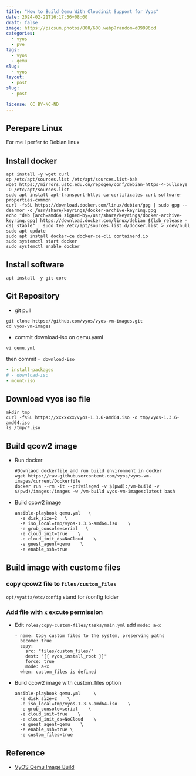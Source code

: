 ```yaml
---
title: "How to Build Qemu With Cloudinit Support for Vyos"
date: 2024-02-21T16:17:56+08:00
draft: false
image: https://picsum.photos/800/600.webp?random=d09996cd
categories:
  - vyos
  - pve
tags:
  - vyos
  - qemu
slug:
  - vyos
layout: 
  - post
slug: 
  - post

license: CC BY-NC-ND
---
```


## Perepare Linux
For me I perfer to Debian linux

## Install docker
```shell
apt install -y wget curl 
cp /etc/apt/sources.list /etc/apt/sources.list-bak
wget https://mirrors.ustc.edu.cn/repogen/conf/debian-https-4-bullseye -O /etc/apt/sources.list
sudo apt install apt-transport-https ca-certificates curl software-properties-common
curl -fsSL https://download.docker.com/linux/debian/gpg | sudo gpg --dearmor -o /usr/share/keyrings/docker-archive-keyring.gpg
echo "deb [arch=amd64 signed-by=/usr/share/keyrings/docker-archive-keyring.gpg] https://download.docker.com/linux/debian $(lsb_release -cs) stable" | sudo tee /etc/apt/sources.list.d/docker.list > /dev/null
sudo apt update
sudo apt install docker-ce docker-ce-cli containerd.io
sudo systemctl start docker
sudo systemctl enable docker
```

## Install software

```shell
apt install -y git-core
```


## Git Repository

  - git pull 
```shell
git clone https://github.com/vyos/vyos-vm-images.git
cd vyos-vm-images
```

  - commit download-iso on qemu.yaml
  ```shell
  vi qemu.yml
  ```
  then commit `- download-iso`
  ```yaml
- install-packages
# - download-iso
- mount-iso
```


## Download vyos iso file

```shell
mkdir tmp
curl -fsSL https://xxxxxxx/vyos-1.3.6-amd64.iso -o tmp/vyos-1.3.6-amd64.iso
ls /tmp/*.iso
```
## Build qcow2 image
  - Run docker
    ```shell
    #Downlaod dockerfile and run build environment in docker 
    wget https://raw.githubusercontent.com/vyos/vyos-vm-images/current/Dockerfile
    docker run --rm -it --privileged -v $(pwd):/vm-build -v $(pwd)/images:/images -w /vm-build vyos-vm-images:latest bash
    ```

  - Build qcow2 image
    ```shell
    ansible-playbook qemu.yml   \
      -e disk_size=2   \
      -e iso_local=tmp/vyos-1.3.6-amd64.iso    \
      -e grub_console=serial   \
      -e cloud_init=true    \
      -e cloud_init_ds=NoCloud    \
      -e guest_agent=qemu    \
      -e enable_ssh=true
      ```
## Build image with custome files
### copy qcow2 file to `files/custom_files`

`opt/vyatta/etc/config` stand for /config folder

### Add file with `x` excute permission
  - Edit `roles/copy-custom-files/tasks/main.yml` add `mode: a+x`
    ```shell
    - name: Copy custom files to the system, preserving paths
      become: true
      copy:
        src: "files/custom_files/"
        dest: "{{ vyos_install_root }}"
        force: true
        mode: a+x
      when: custom_files is defined
    ```
  - Build qcow2 image with custom_files option

    ```shell
    ansible-playbook qemu.yml     \
      -e disk_size=2    \
      -e iso_local=tmp/vyos-1.3.6-amd64.iso    \
      -e grub_console=serial    \
      -e cloud_init=true    \
      -e cloud_init_ds=NoCloud    \
      -e guest_agent=qemu    \
      -e enable_ssh=true \
      -e custom_files=true

    ```



## Reference
  - [VyOS Qemu Image Build](https://codingpackets.com/blog/vyos-qemu-image-build/)